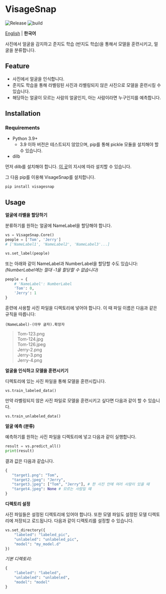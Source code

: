 # VisageSnap

![Release](https://shields.io/github/v/release/asheswook/VisageSnap?display_name=tag&sort=semver) ![build](https://img.shields.io/github/actions/workflow/status/asheswook/VisageSnap/docker-workflow.yml?branch=main)

[English](README.md) | **한국어**

사진에서 얼굴을 감지하고 준지도 학습 (반지도 학습)을 통해서 모델을 훈련시키고, 얼굴을 분류합니다.

## Feature

-   사진에서 얼굴을 인식합니다.
-   준지도 학습을 통해 라벨링된 사진과 라벨링되지 않은 사진으로 모델을 훈련시킬 수 있습니다.
-   해당하는 얼굴이 모르는 사람의 얼굴인지, 아는 사람이라면 누구인지를 예측합니다.

## Installation

### Requirements

-   Python 3.9+
    -   3.9 이하 버전은 테스트되지 않았으며, pip를 통해 pickle 모듈을 설치해야 할 수 있습니다.
-   dilb

먼저 dilb를 설치해야 합니다. [이 곳](https://gist.github.com/ageitgey/629d75c1baac34dfa5ca2a1928a7aeaf)의 지시에 따라 설치할 수 있습니다.

그 다음 pip를 이용해 VisageSnap를 설치합니다.

```bash
pip install visagesnap
```

## Usage

**얼굴에 라벨을 할당하기**

분류하기를 원하는 얼굴에 NameLabel을 할당해야 합니다.

```python
vs = VisageSnap.Core()
people = ['Tom', 'Jerry']
# ['NameLabel1', 'NameLabel2', 'NameLabel3'...]

vs.set_label(people)
```

또는 아래와 같이 NameLabel과 NumberLabel을 할당할 수도 있습니다: _(NumberLabel에는 절대 -1을 할당할 수 없습니다)_

```python
people = {
    # 'NameLabel': NumberLabel
    'Tom': 0,
    'Jerry': 1
}
```

훈련에 사용할 사진 파일을 디렉토리에 넣어야 합니다. 이 때 파일 이름은 다음과 같은 규칙을 따릅니다:

`(NameLabel)-(아무 글자).확장자`

> Tom-123.png<br>
> Tom-124.jpg<br>
> Tom-126.jpeg<br>
> Jerry-2.png<br>
> Jerry-3.png<br>
> Jerry-4.png<br>

**얼굴을 인식하고 모델을 훈련시키기**

디렉토리에 있는 사진 파일을 통해 모델을 훈련시킵니다.

```
vs.train_labeled_data()
```

만약 라벨링되지 않은 사진 파일로 모델을 훈련시키고 싶다면 다음과 같이 할 수 있습니다.

```
vs.train_unlabeled_data()
```

**얼굴 예측 (분류)**

예측하기를 원하는 사진 파일을 디렉토리에 넣고 다음과 같이 실행합니다.

```python
result = vs.predict_all()
print(result)
```

결과 값은 다음과 같습니다.

```python
{
   "target1.png": "Tom",
   "target2.jpeg": "Jerry",
   "target3.jpeg": ["Tom", "Jerry"], # 한 사진 안에 여러 사람이 있을 때
   "target4.jpeg": None # 모르는 사람일 떄
}
```

**디렉토리 설정**

사진 파일들은 설정된 디렉토리에 있어야 합니다. 또한 모델 파일도 설정된 모델 디렉토리에 저장되고 로드됩니다. 다음과 같이 디렉토리를 설정할 수 있습니다.

```python
vs.set_directory({
    "labeled": "labeled_pic",
    "unlabeled": "unlabeled_pic",
    "model": "my_model.d"
})
```

_기본 디렉토리:_

```python
{
    "labeled": "labeled",
    "unlabeled": "unlabeled",
    "model": "model"
}
```
